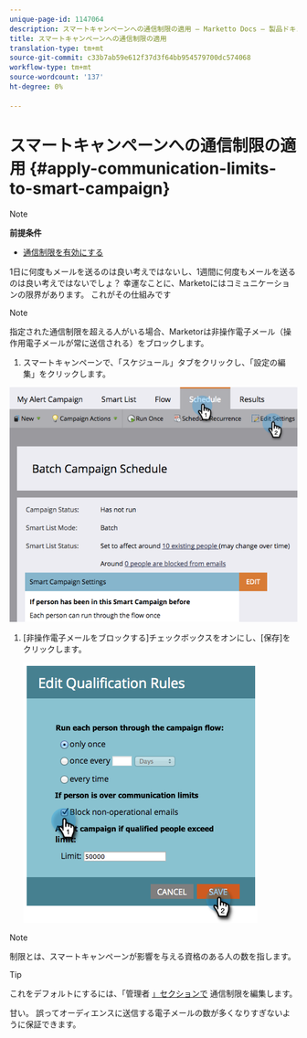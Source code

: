 ```yaml
---
unique-page-id: 1147064
description: スマートキャンペーンへの通信制限の適用 — Marketto Docs — 製品ドキュメント
title: スマートキャンペーンへの通信制限の適用
translation-type: tm+mt
source-git-commit: c33b7ab59e612f37d3f64bb954579700dc574068
workflow-type: tm+mt
source-wordcount: '137'
ht-degree: 0%

---
```



# スマートキャンペーンへの通信制限の適用 {#apply-communication-limits-to-smart-campaign}

>[!NOTE]
>
>**前提条件**
>
>* [通信制限を有効にする](../../../../product-docs/administration/email-setup/enable-communication-limits.md)

>



1日に何度もメールを送るのは良い考えではないし、1週間に何度もメールを送るのは良い考えではないでしょ？ 幸運なことに、Marketoにはコミュニケーションの限界があります。 これがその仕組みです

>[!NOTE]
>
>指定された通信制限を超える人がいる場合、Marketorは非操作電子メール（操作用電子メールが常に送信される）をブロックします。

1. スマートキャンペーンで、「スケジュール」タブをクリックし、「設定の編集」をクリックします。

![](assets/programeditsettings-hands-1.png)

1. [非操作電子メールをブロックする]チェックボックスをオンにし、[保存]をクリックします。

   ![](assets/apply-communication-limits-to-smart-campaign.png)

>[!NOTE]
>
>制限とは、スマートキャンペーンが影響を与える資格のある人の数を指します。

>[!TIP]
>
>これをデフォルトにするには、「管理者 [」セクションで](../../../../product-docs/administration/email-setup/enable-communication-limits.md) 通信制限を編集します。

甘い。 誤ってオーディエンスに送信する電子メールの数が多くなりすぎないように保証できます。